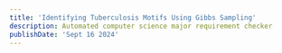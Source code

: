 ```yaml
---
title: 'Identifying Tuberculosis Motifs Using Gibbs Sampling'
description: Automated computer science major requirement checker
publishDate: 'Sept 16 2024'
---
```

